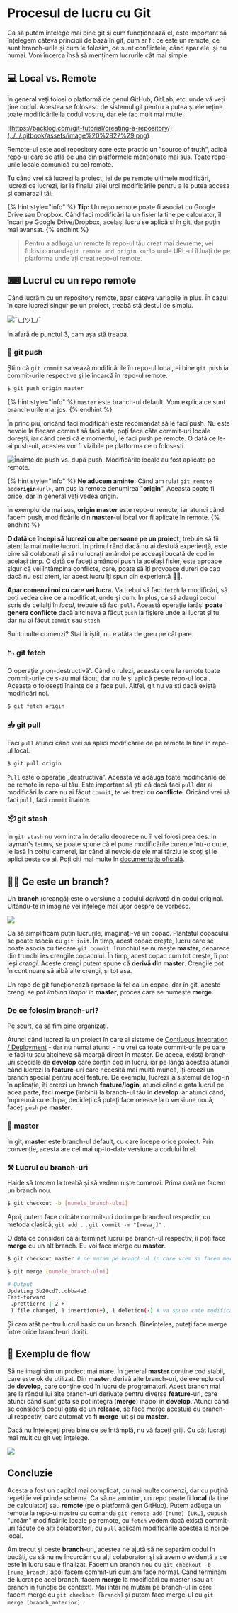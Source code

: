 # Procesul de lucru cu Git

Ca să putem înțelege mai bine git și cum funcționează el, este important să înțelegem câteva principii de bază în git, cum ar fi: ce este un remote, ce sunt branch-urile și cum le folosim, ce sunt conflictele, când apar ele, și nu numai. Vom încerca însă să menținem lucrurile cât mai simple.

## 💻 Local vs. Remote

În general veți folosi o platformă de genul GitHub, GitLab, etc. unde vă veți ține codul. Acestea se folosesc de sistemul git pentru a putea și ele reține toate modificările la codul vostru, dar ele fac mult mai multe.

![https://backlog.com/git-tutorial/creating-a-repository/](../../.gitbook/assets/image%20%2827%29.png)

Remote-ul este acel repository care este practic un "source of truth", adică repo-ul care se află pe una din platformele menționate mai sus. Toate repo-urile locale comunică cu cel remote.

Tu când vrei să lucrezi la proiect, iei de pe remote ultimele modificări, lucrezi ce lucrezi, iar la finalul zilei urci modificările pentru a le putea accesa și camarazii tăi.

{% hint style="info" %}
**Tip:** Un repo remote poate fi asociat cu Google Drive sau Dropbox. Când faci modificări la un fișier la tine pe calculator, îl încari pe Google Drive/Dropbox, același lucru se aplică și în git, dar puțin mai avansat.
{% endhint %}

> Pentru a adăuga un remote la repo-ul tău creat mai devreme, vei folosi comanda`git remote add origin <url>` unde URL-ul îl luați de pe platforma unde ați creat repo-ul remote.

## ⌨ Lucrul cu un repo remote

Când lucrăm cu un repository remote, apar câteva variabile în plus. În cazul în care lucrezi singur pe un proiect, treabă stă destul de simplu.

![&#xAF;\\_\(&#x30C4;\)\_/&#xAF;](../../.gitbook/assets/image%20%284%29.png)

În afară de punctul 3, cam așa stă treaba.

### 🤺 git push

Știm că `git commit` salvează modificările în repo-ul local, ei bine `git push` ia commit-urile respective și le încarcă în repo-ul remote.

```bash
$ git push origin master
```

{% hint style="info" %}
`master` este branch-ul default. Vom explica ce sunt branch-urile mai jos.
{% endhint %}

În principiu, oricând faci modificări este recomandat să le faci push. Nu este nevoie la fiecare commit să faci asta, poți face câte commit-uri locale dorești, iar când crezi că e momentul, le faci push pe remote. O dată ce le-ai push-uit, acestea vor fi vizibile pe platforma ce o folosești.

![&#xCE;nainte de push vs. dup&#x103; push. Modific&#x103;rile locale au fost aplicate pe remote.](../../.gitbook/assets/image%20%283%29.png)

{% hint style="info" %}
**Ne aducem aminte:** Când am rulat `git remote add`**`origin`**`<url>`, am pus la remote denumirea "**origin**". Aceasta poate fi orice, dar în general veți vedea origin.

În exemplul de mai sus, **origin master** este repo-ul remote, iar atunci când facem push, modificările din **master**-ul local vor fi aplicate în remote.
{% endhint %}

**O dată ce începi să lucrezi cu alte persoane pe un proiect**, trebuie să fii atent la mai multe lucruri. În primul rând dacă nu ai destulă experiență, este bine să colaborați și să nu lucrați amândoi pe acceași bucată de cod în același timp. O dată ce faceți amândoi push la același fișier, este aproape sigur că vei întâmpina conflicte, care, poate să îți provoace dureri de cap dacă nu ești atent, iar acest lucru îți spun din experiență 🤷‍♂️.

**Apar comenzi noi cu care vei lucra.** Va trebui să faci `fetch` la modificări, să poți vedea cine ce a modificat, unde și cum. În plus, ca să adaugi codul scris de ceilalți în _local_, trebuie să faci `pull`. Această operație iarăși **poate genera conflicte** dacă altcineva a făcut `push` la fișiere unde ai lucrat și tu, dar nu ai făcut `commit` sau `stash`.

Sunt multe comenzi? Stai liniștit, nu e atâta de greu pe cât pare.

### 📉 git fetch

O operație „non-destructivă”. Când o rulezi, aceasta cere la remote toate commit-urile ce s-au mai făcut, dar nu le și aplică peste repo-ul local. Aceasta o folosești înainte de a face pull. Altfel, git nu va ști dacă există modificări noi.

```bash
$ git fetch origin
```

### 📥 git pull

Faci `pull` atunci când vrei să aplici modificările de pe remote la tine în repo-ul local.

```bash
$ git pull origin
```

`Pull` este o operație „destructivă”. Aceasta va adăuga toate modificările de pe remote în repo-ul tău. Este important să știi că dacă faci `pull` dar ai modificări la care nu ai făcut `commit`, te vei trezi cu **conflicte**. Oricând vrei să faci `pull`, faci `commit` înainte.

### 📦 git stash

În `git stash` nu vom intra în detaliu deoarece nu îl vei folosi prea des. In layman's terms, se poate spune că el pune modificările curente într-o cutie, le lasă în colțul camerei, iar când ai nevoie de ele mai târziu le scoți și le aplici peste ce ai. Poți citi mai multe în [documentația oficială](https://git-scm.com/docs/git-stash).

## 🤷‍♂️ Ce este un branch?

Un **branch** \(creangă\) este o versiune a codului _derivată_ din codul original. Uitându-te în imagine vei înțelege mai ușor despre ce vorbesc.

![](../../.gitbook/assets/image%20%2823%29.png)

Ca să simplificăm puțin lucrurile, imaginați-vă un copac. Plantatul copacului se poate asocia cu `git init`. În timp, acest copac crește, lucru care se poate asocia cu fiecare `git commit`. Trunchiul se numește **master**, deoarece din trunchi ies crengile copacului. În timp, acest copac cum tot crește, îi pot ieși _crengi_. Aceste crengi putem spune că **derivă din master**. Crengile pot în continuare să aibă alte crengi, și tot așa.

Un repo de git funcționează aproape la fel ca un copac, dar în git, aceste crengi se pot _îmbina înapoi_ în **master**, proces care se numește **merge**.

### De ce folosim branch-uri?

Pe scurt, ca să fim bine organizați.

Atunci când lucrezi la un proiect în care ai sisteme de [Contiuous Integration / Deployment](https://www.redhat.com/en/topics/devops/what-is-ci-cd) - dar nu numai atunci - nu vrei ca toate commit-urile pe care le faci tu sau altcineva să meargă direct în master. De aceea, există branch-uri speciale de **develop** care conțin cod în lucru, iar pe lângă acestea atunci când lucrezi la **feature**-uri care necesită mai multă muncă, îți creezi un branch special pentru acel feature. De exemplu, lucrezi la sistemul de log-in în aplicație, îți creezi un branch **feature/login**, atunci când e gata lucrul pe acea parte, faci **merge** \(îmbini\) la branch-ul tău în **develop** iar atunci când, împreună cu echipa, decideți că puteți face release la o versiune nouă, faceți `push` pe **master**.

### 🌳 master

În git, **master** este branch-ul default, cu care începe orice proiect. Prin convenție, acesta are cel mai up-to-date versiune a codului în el.

### ⚒ Lucrul cu branch-uri

Haide să trecem la treabă și să vedem niște comenzi. Prima oară ne facem un branch nou.

```bash
$ git checkout -b [numele_branch-ului]
```

Apoi, putem face oricâte commit-uri dorim pe branch-ul respectiv, cu metoda clasică, `git add .` , `git commit -m "[mesaj]"` .

O dată ce consideri că ai terminat lucrul pe branch-ul respectiv, îi poți face **merge** cu un alt branch. Eu voi face merge cu **master**.

```bash
$ git checkout master # ne mutam pe branch-ul in care vrem sa facem merge

$ git merge [numele_branch-ului]

# Output
Updating 3b20cd7..dbba4a3
Fast-forward
 .prettierrc | 2 +-
 1 file changed, 1 insertion(+), 1 deletion(-) # va spune cate modificari s-au facut
```

Și cam atât pentru lucrul basic cu un branch. Bineînțeles, puteți face merge între orice branch-uri doriți.

## 🤨 Exemplu de flow

Să ne imaginăm un proiect mai mare. În general **master** conține cod stabil, care este ok de utilizat. Din **master**, derivă alte branch-uri, de exemplu cel de **develop**, care conține cod în lucru de programatori. Acest branch mai are la rândul lui alte branch-uri derivate pentru diverse **feature**-uri, care atunci când sunt gata se pot integra \(**merge**\) înapoi în **develop**. Atunci când se consideră codul gata de un **release**, se face merge acestuia cu branch-ul respectiv, care automat va fi **merge**-uit și cu **master**.

Dacă nu înțelegeți prea bine ce se întâmplă, nu vă faceți griji. Cu cât lucrați mai mult cu git veți înțelege.

![](../../.gitbook/assets/image%20%2822%29.png)

## Concluzie

Acesta a fost un capitol mai complicat, cu mai multe comenzi, dar cu puțină repetiție vei prinde schema. Ca să ne amintim, un repo poate fi **local** \(la tine pe calculator\)  sau **remote** \(pe o platformă gen GitHub\). Putem adăuga un remote la repo-ul nostru cu comanda `git remote add [nume] [URL]`, cu`push` "urcăm" modificările locale pe remote, cu `fetch` vedem dacă există commit-uri făcute de alți colaboratori, cu `pull` aplicăm modificările acestea la noi pe local.

Am trecut și peste **branch**-uri, acestea ne ajută să ne separăm codul în bucăți, ca să nu ne încurcăm cu alți colaboratori și să avem o evidență a ce este în lucru sau e finalizat. Facem un branch nou cu `git checkout -b [nume_branch]` apoi facem commit-uri cum am face normal. Când terminăm de lucrat pe acel branch, facem **merge** la modificări cu master \(sau alt branch în funcție de context\). Mai întâi ne mutăm pe branch-ul în care facem merge cu `git checkout [branch]` și putem face merge-ul cu `git merge [branch_anterior]`. 

